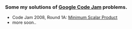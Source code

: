 ### Some my solutions of [Google Code Jam](http://code.google.com/codejam) problems.

* Code Jam 2008, Round 1A: [Minimum Scalar Product](http://code.google.com/codejam/contest/dashboard?c=32016#s=p0)
* more soon..
